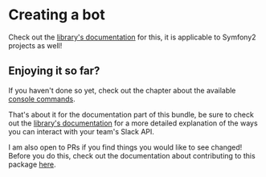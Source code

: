 # Creating a bot

Check out the [library's documentation](https://github.com/cleentfaar/slack/Resources/doc/creating-a-bot.md) for this,
it is applicable to Symfony2 projects as well!


## Enjoying it so far?

If you haven't done so yet, check out the chapter about the available [console commands](commands.md).

That's about it for the documentation part of this bundle, be sure to check out the [library's documentation](https://github.com/cleentfaar/slack/Resources/doc/usage.md)
for a more detailed explanation of the ways you can interact with your team's Slack API.

I am also open to PRs if you find things you would like to see changed! Before you do this, check out the documentation
about contributing to this package [here](contributing.md).
